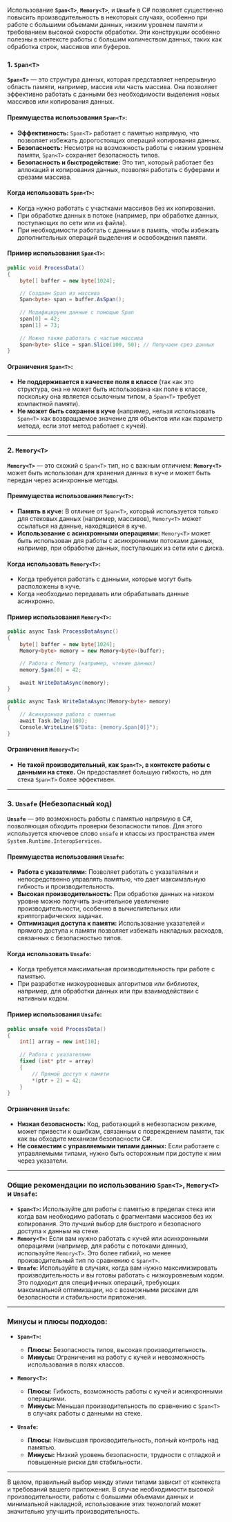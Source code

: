 Использование **`Span<T>`**, **`Memory<T>`**, и **`Unsafe`** в C# позволяет существенно повысить производительность в некоторых случаях, особенно при работе с большими объемами данных, низким уровнем памяти и требованием высокой скорости обработки. Эти конструкции особенно полезны в контексте работы с большим количеством данных, таких как обработка строк, массивов или буферов.

### 1. **`Span<T>`**

**`Span<T>`** — это структура данных, которая представляет непрерывную область памяти, например, массив или часть массива. Она позволяет эффективно работать с данными без необходимости выделения новых массивов или копирования данных.

#### **Преимущества использования `Span<T>`:**

- **Эффективность:** `Span<T>` работает с памятью напрямую, что позволяет избежать дорогостоящих операций копирования данных.
- **Безопасность:** Несмотря на возможность работы с низким уровнем памяти, `Span<T>` сохраняет безопасность типов.
- **Безопасность и быстродействие:** Это тип, который работает без аллокаций и копирования данных, позволяя работать с буферами и срезами массива.

#### **Когда использовать `Span<T>`:**

- Когда нужно работать с участками массивов без их копирования.
- При обработке данных в потоке (например, при обработке данных, поступающих по сети или из файла).
- При необходимости работать с данными в память, чтобы избежать дополнительных операций выделения и освобождения памяти.

#### **Пример использования `Span<T>`:**

```C#
public void ProcessData()
{
    byte[] buffer = new byte[1024];

    // Создаем Span из массива
    Span<byte> span = buffer.AsSpan();
    
    // Модифицируем данные с помощью Span
    span[0] = 42;
    span[1] = 73;
    
    // Можно также работать с частью массива
    Span<byte> slice = span.Slice(100, 50); // Получаем срез данных
}

```

#### **Ограничения `Span<T>`:**

- **Не поддерживается в качестве поля в классе** (так как это структура, она не может быть использована как поле в классе, поскольку она является ссылочным типом, а `Span<T>` требует компактной памяти).
- **Не может быть сохранен в куче** (например, нельзя использовать `Span<T>` как возвращаемое значение для объектов или как параметр метода, если этот метод работает с кучей).

---

### 2. **`Memory<T>`**

**`Memory<T>`** — это схожий с `Span<T>` тип, но с важным отличием: **`Memory<T>`** может быть использован для хранения данных в куче и может быть передан через асинхронные методы.

#### **Преимущества использования `Memory<T>`:**

- **Память в куче:** В отличие от `Span<T>`, который используется только для стековых данных (например, массивов), `Memory<T>` может ссылаться на данные, находящиеся в куче.
- **Использование с асинхронными операциями:** `Memory<T>` может быть использован для работы с асинхронными потоками данных, например, при обработке данных, поступающих из сети или с диска.

#### **Когда использовать `Memory<T>`:**

- Когда требуется работать с данными, которые могут быть расположены в куче.
- Когда необходимо передавать или обрабатывать данные асинхронно.

#### **Пример использования `Memory<T>`:**

```C#
public async Task ProcessDataAsync()
{
    byte[] buffer = new byte[1024];
    Memory<byte> memory = new Memory<byte>(buffer);

    // Работа с Memory (например, чтение данных)
    memory.Span[0] = 42;
    
    await WriteDataAsync(memory);
}

public async Task WriteDataAsync(Memory<byte> memory)
{
    // Асинхронная работа с памятью
    await Task.Delay(100);
    Console.WriteLine($"Data: {memory.Span[0]}");
}

```

#### **Ограничения `Memory<T>`:**

- **Не такой производительный, как `Span<T>`, в контексте работы с данными на стеке.** Он предоставляет большую гибкость, но для стека `Span<T>` более эффективен.

---

### 3. **`Unsafe` (Небезопасный код)**

**`Unsafe`** — это возможность работы с памятью напрямую в C#, позволяющая обходить проверки безопасности типов. Для этого используется ключевое слово `unsafe` и классы из пространства имен `System.Runtime.InteropServices`.

#### **Преимущества использования `Unsafe`:**

- **Работа с указателями:** Позволяет работать с указателями и непосредственно управлять памятью, что дает максимальную гибкость и производительность.
- **Высокая производительность:** При обработке данных на низком уровне можно получить значительное увеличение производительности, особенно в вычислительных или криптографических задачах.
- **Оптимизация доступа к памяти:** Использование указателей и прямого доступа к памяти позволяет избежать накладных расходов, связанных с безопасностью типов.

#### **Когда использовать `Unsafe`:**

- Когда требуется максимальная производительность при работе с памятью.
- При разработке низкоуровневых алгоритмов или библиотек, например, для обработки данных или при взаимодействии с нативным кодом.

#### **Пример использования `Unsafe`:**

```C#
public unsafe void ProcessData()
{
    int[] array = new int[10];
    
    // Работа с указателями
    fixed (int* ptr = array)
    {
        // Прямой доступ к памяти
        *(ptr + 2) = 42;
    }
}

```

#### **Ограничения `Unsafe`:**

- **Низкая безопасность:** Код, работающий в небезопасном режиме, может привести к ошибкам, связанным с повреждением памяти, так как вы обходите механизм безопасности C#.
- **Не совместим с управляемыми типами данных:** Если работаете с управляемыми типами, нужно быть осторожным при доступе к ним через указатели.

---

### **Общие рекомендации по использованию `Span<T>`, `Memory<T>` и `Unsafe`:**

- **`Span<T>`:** Используйте для работы с памятью в пределах стека или когда вам необходимо работать с фрагментами массивов без их копирования. Это лучший выбор для быстрого и безопасного доступа к данным на стеке.
- **`Memory<T>`:** Если вам нужно работать с кучей или асинхронными операциями (например, для работы с потоками данных), используйте `Memory<T>`. Это более гибкий, но менее производительный тип по сравнению с `Span<T>`.
- **`Unsafe`:** Используйте в случаях, когда вам нужно максимизировать производительность и вы готовы работать с низкоуровневым кодом. Это подходит для специфичных операций, требующих максимальной оптимизации, но с возможными рисками для безопасности и стабильности приложения.

---

### **Минусы и плюсы подходов:**

- **`Span<T>`:**
    
    - **Плюсы:** Безопасность типов, высокая производительность.
    - **Минусы:** Ограничения на работу с кучей и невозможность использования в полях классов.
- **`Memory<T>`:**
    
    - **Плюсы:** Гибкость, возможность работы с кучей и асинхронными операциями.
    - **Минусы:** Меньшая производительность по сравнению с `Span<T>` в случаях работы с данными на стеке.
- **`Unsafe`:**
    
    - **Плюсы:** Наивысшая производительность, полный контроль над памятью.
    - **Минусы:** Низкий уровень безопасности, трудности с отладкой и повышенные риски для стабильности.

---

В целом, правильный выбор между этими типами зависит от контекста и требований вашего приложения. В случае необходимости высокой производительности, работы с большими объемами данных и минимальной накладной, использование этих технологий может значительно улучшить производительность.
